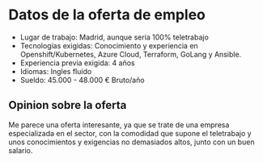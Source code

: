 # Datos de la oferta de empleo

- Lugar de trabajo: Madrid, aunque sería 100% teletrabajo
- Tecnologías exigidas: Conocimiento y experiencia en Openshift/Kubernetes, Azure Cloud, Terraform, GoLang y Ansible.
- Experiencia previa exigida: 4 años
- Idiomas: Ingles fluido
- Sueldo: 45.000 - 48.000 € Bruto/año

## Opinion sobre la oferta

Me parece una oferta interesante, ya que se trate de una empresa especializada en el sector, con la comodidad que supone el teletrabajo y unos conocimientos y exigencias no demasiados altos, junto con un buen salario.
